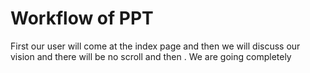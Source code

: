 # Workflow of PPT

First our user will come at the index page and then we will discuss our vision and there will be no scroll and then . We are going completely 